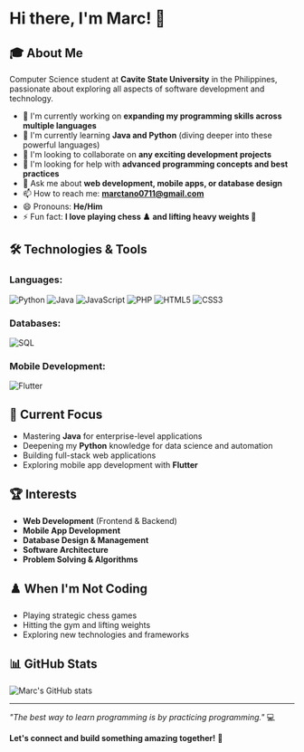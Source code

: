 # Hi there, I'm Marc! 👋

<!--
**marctano/marctano** is a ✨ _special_ ✨ repository because its `README.md` (this file) appears on your GitHub profile.
-->

## 🎓 About Me
Computer Science student at **Cavite State University** in the Philippines, passionate about exploring all aspects of software development and technology.

- 🔭 I'm currently working on **expanding my programming skills across multiple languages**
- 🌱 I'm currently learning **Java and Python** (diving deeper into these powerful languages)
- 👯 I'm looking to collaborate on **any exciting development projects**
- 🤔 I'm looking for help with **advanced programming concepts and best practices**
- 💬 Ask me about **web development, mobile apps, or database design**
- 📫 How to reach me: **marctano0711@gmail.com**
- 😄 Pronouns: **He/Him**
- ⚡ Fun fact: **I love playing chess ♟️ and lifting heavy weights 💪**

## 🛠️ Technologies & Tools

### Languages:
![Python](https://img.shields.io/badge/Python-3776AB?style=for-the-badge&logo=python&logoColor=white)
![Java](https://img.shields.io/badge/Java-ED8B00?style=for-the-badge&logo=java&logoColor=white)
![JavaScript](https://img.shields.io/badge/JavaScript-F7DF1E?style=for-the-badge&logo=javascript&logoColor=black)
![PHP](https://img.shields.io/badge/PHP-777BB4?style=for-the-badge&logo=php&logoColor=white)
![HTML5](https://img.shields.io/badge/HTML5-E34F26?style=for-the-badge&logo=html5&logoColor=white)
![CSS3](https://img.shields.io/badge/CSS3-1572B6?style=for-the-badge&logo=css3&logoColor=white)

### Databases:
![SQL](https://img.shields.io/badge/SQL-4479A1?style=for-the-badge&logo=mysql&logoColor=white)

### Mobile Development:
![Flutter](https://img.shields.io/badge/Flutter-02569B?style=for-the-badge&logo=flutter&logoColor=white)

## 🎯 Current Focus
- Mastering **Java** for enterprise-level applications
- Deepening my **Python** knowledge for data science and automation
- Building full-stack web applications
- Exploring mobile app development with **Flutter**

## 🏆 Interests
- **Web Development** (Frontend & Backend)
- **Mobile App Development**
- **Database Design & Management**
- **Software Architecture**
- **Problem Solving & Algorithms**

## ♟️ When I'm Not Coding
- Playing strategic chess games
- Hitting the gym and lifting weights
- Exploring new technologies and frameworks

## 📊 GitHub Stats
![Marc's GitHub stats](https://github-readme-stats.vercel.app/api?username=marctano&show_icons=true&theme=radical)

---

*"The best way to learn programming is by practicing programming."* 💻

**Let's connect and build something amazing together!** 🚀
